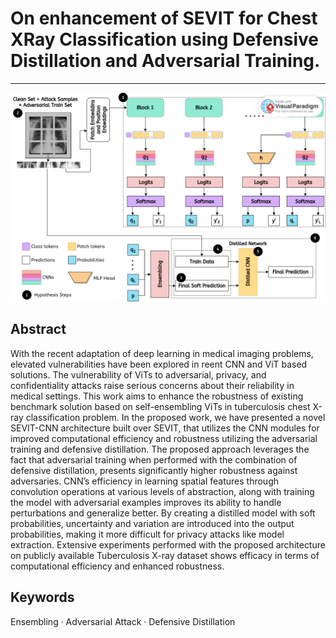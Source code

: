 # On enhancement of SEVIT for Chest XRay Classification using Defensive Distillation and Adversarial Training. 

<hr />

![Method](Report/Method.png)

## Abstract 
With the recent adaptation of deep learning in medical imaging problems, elevated vulnerabilities have been explored in reent CNN
and ViT based solutions. The vulnerability of ViTs to adversarial, privacy, and confidentiality attacks raise serious concerns about their reliability in medical settings. This work aims to enhance the robustness of existing benchmark solution based on self-ensembling ViTs in
tuberculosis chest X-ray classification problem. In the proposed work,
we have presented a novel SEVIT-CNN architecture built over SEVIT,
that utilizes the CNN modules for improved computational efficiency
and robustness utilizing the adversarial training and defensive distillation. The proposed approach leverages the fact that adversarial training
when performed with the combination of defensive distillation, presents
significantly higher robustness against adversaries. CNN’s efficiency in
learning spatial features through convolution operations at various levels
of abstraction, along with training the model with adversarial examples
improves its ability to handle perturbations and generalize better. By creating a distilled model with soft probabilities, uncertainty and variation
are introduced into the output probabilities, making it more difficult for
privacy attacks like model extraction. Extensive experiments performed
with the proposed architecture on publicly available Tuberculosis X-ray
dataset shows efficacy in terms of computational efficiency and enhanced
robustness.
## Keywords
Ensembling · Adversarial Attack · Defensive Distillation
